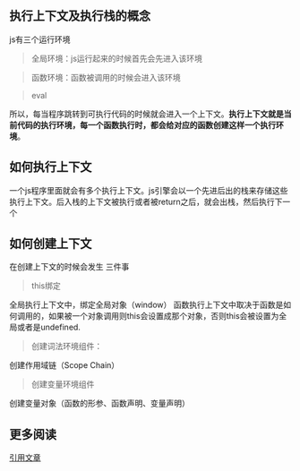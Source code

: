 ## 执行上下文及执行栈的概念
js有三个运行环境
>全局环境：js运行起来的时候首先会先进入该环境

>函数环境：函数被调用的时候会进入该环境

>eval

所以，每当程序跳转到可执行代码的时候就会进入一个上下文。__执行上下文就是当前代码的执行环境，每一个函数执行时，都会给对应的函数创建这样一个执行环境__。

## 如何执行上下文

一个js程序里面就会有多个执行上下文。js引擎会以一个先进后出的栈来存储这些执行上下文。后入栈的上下文被执行或者被return之后，就会出栈，然后执行下一个

## 如何创建上下文
在创建上下文的时候会发生 三件事
>this绑定

全局执行上下文中，绑定全局对象（window）
函数执行上下文中取决于函数是如何调用的，如果被一个对象调用则this会设置成那个对象，否则this会被设置为全局或者是undefined.
>创建词法环境组件：

创建作用域链（Scope Chain）
>创建变量环境组件

创建变量对象（函数的形参、函数声明、变量声明）



## 更多阅读
[引用文章](https://juejin.im/post/5bdfd3e151882516c6432c32)
